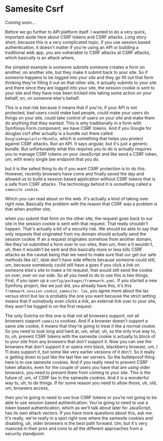 # Samesite Csrf

Coming soon...

Before we go further to API platform itself. I wanted to do a very quick, important
aside here about CSRF tokens and CSRF attacks. Long story short, because this is a
very complicated topic, if you use session based authentication, it doesn't matter if
you're using an API or building a traditional web app, you are vulnerable to CSRF
attacks at CSRF attacks, which basically is an attack where,

the simplest example is someone submits someone creates a form on another, on another
site, but they make it submit back to your site. So if someone happens to be logged
into your site and they go fill out that form thinking they're filling it out on that
other site, it actually submits to your site and there since they are logged into
your site, the session cookie is sent to your site and they have now been tricked
into taking some action on your behalf, on, on someone else's behalf.

This is a real risk because it means that if you're, if your API is not protected,
bad users could make bad people, could make your users do things on your site, could
take control of users on your site and make them do anything that they wanted.
This is why traditionally in a form with Symfonys Form component, we have CSRF
tokens. And if you Google for douglas csrf after actually is a bundle out there called
`DouglasAngularCsrfBundle`, which is something that helps you protect against CSRF
attacks. Run an API. It says angular, but it's just a generic bundle. But
unfortunately what this requires you to do is actually requires you to manage CSRF
tokens on your JavaScript and like send a CSRF token, um,
with every single law endpoint that you do.

but it is the safest thing to do if you want CSRF protection is to do this. However,
recently browsers have come and finally saved the day and allowed us to build a
session based application without CSRF tokens that is a safe from CSRF attacks. The
technology behind it is something called a `samesite cookie`.

Which you can read about on the web. It's actually a kind of taking over right now.
Basically the problem with the reason that CSRF was a problem is that when another
site,

when you submit that form on the other site, the request goes back to our site in the
session cookie is sent with that request. That really shouldn't happen. That's
actually a bit of a security risk. We should be able to say that only requests that
originated from my domain should actually send the session cookie. If an a request
originates somehow from another domain, like they've submitted a form over to our
sites, then um, then a it wouldn't, uh, then it wouldn't be sent and this basically
more or less kills CSRF attacks as the caveat being that we need to make sure that
our get our safe methods like `GET`, `HEAD` don't have side effects because someone could
still, um, because somebody could still have a goes if you click a link on someone
else's site to make a hit request, that would still send the cookie on over, over on
our side. So all you need to do to use this is two things. First, if you open up a
`config/packages/framework.yaml`. If you started a new Symfony project, like we just
did, you already have this, it's this `framework.session.cookie_samesite: lax`, you
agree more about the lax versus strict but lax is probably the one you want because
the strict setting means that if somebody even clicks a link, an external link over
to your site, they won't be logged in on the first request.

The only Gotcha on this one is that not all browsers support, not all browsers
support `samesite` cookies. And if a browser doesn't support a same site cookie, it
means that they're going to treat it like a normal cookie. So you need to look long
and hard at, um, what, uh, so the only true way to, to, uh, prevent CSRF tokens with
the samesite cookie is actually to block of to your site from any browsers that don't
support it. Now you can see the browsers that don't support it or opera mini black,
blackberry browser, um, I 11 does support it, but some like very earlier versions of
it don't. So it really is getting down to just like the last few ser servers. So the
bulletproof thing here is to use samesite cookies. And if you really need to prevent
CSRF token attacks, even for the couple of users you have that are using older
browsers, you need to prevent them from coming to your site. This is the future of,
um, of CSRF tax in the samesite cookies. And it is a wonderful way to, uh, to do
things. If for some reason you need to allow those, uh, old, um, browsers access,

then you're going to need to use true CSRF tokens or you're not going to be able to
use session based authentication. You're going to need to use a token based
authentication, which as we'll talk about later for JavaScript, has its own attack
vectors. If you have more questions about this, ask me. It's really, we're really in
a spot right now where the samesite cookies and disabling, uh, older browsers is the
best path forward. Um, but it's very nuanced in their pros and cons to all the
different approaches from a security standpoint.